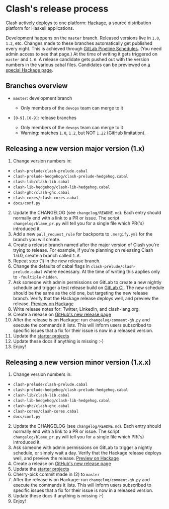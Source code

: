 # Clash's release process

Clash actively deploys to one platform: [Hackage](http://hackage.haskell.org/package/clash-prelude),
a source distribution platform for Haskell applications.

Development happens on the `master` branch. Released versions live in `1.0`,
`1.2`, etc. Changes made to these branches automatically get published every
night. This is achieved through [GitLab Pipeline Schedules](https://gitlab.com/clash-lang/clash-compiler/pipeline_schedules).
(You need admin access to see that page.) At the time of writing it gets
triggered on `master` and `1.6`. A release candidate gets pushed out
with the version numbers in the various cabal files. Candidates can be previewed
on [a special Hackage page](http://hackage.haskell.org/package/clash-prelude/candidates/).

## Branches overview
* `master`: development branch
  * Only members of the `devops` team can merge to it

* `[0-9].[0-9]`: release branches
  * Only members of the `devops` team can merge to it
  * Warning: matches `1.0`, `1.2`, but NOT `1.22` (GitHub limitation).

## Releasing a new version major version (1.x)
1. Change version numbers in:
  * `clash-prelude/clash-prelude.cabal`
  * `clash-prelude-hedgehog/clash-prelude-hedgehog.cabal`
  * `clash-lib/clash-lib.cabal`
  * `clash-lib-hedgehog/clash-lib-hedgehog.cabal`
  * `clash-ghc/clash-ghc.cabal`
  * `clash-cores/clash-cores.cabal`
  * `docs/conf.py`
2. Update the CHANGELOG (see `changelog/README.md`). Each entry should normally
   end with a link to a PR or issue. The script `changelog/blame_pr.py` will
   tell you for a single file which PR('s) introduced it.
3. Add a new `pull_request_rule` for backports to `.mergify.yml` for the branch
   you will create.
4. Create a release branch named after the major version of Clash you're trying to
   release. For example, if you're planning on releasing Clash 1.6.0, create a
   branch called `1.6`.
5. Repeat step (1) in the new release branch.
6. Change the defaults of cabal flags in `clash-prelude/clash-prelude.cabal`
   where necessary. At the time of writing this applies only to
   `-fmultiple-hidden`.
7. Ask someone with admin permissions on GitLab to create a new nightly schedule
   and trigger a test release build on [GitLab CI](https://gitlab.com/clash-lang/clash-compiler/pipeline_schedules).
   The new schedule should be the same as the old one, but targeting the new
   release branch. Verify that the Hackage release deploys well, and preview
   the release. [Preview on Hackage](http://hackage.haskell.org/package/clash-prelude/candidates/)
8. Write release notes for: Twitter, LinkedIn, and clash-lang.org.
9. Create a release on [GitHub's new release page](https://github.com/clash-lang/clash-compiler/releases/new)
10. After the release is on Hackage: run `changelog/comment-gh.py` and execute
   the commands it lists. This will inform users subscribed to specific issues
   that a fix for their issue is now in a released version.
11. Update the [starter projects](https://github.com/clash-lang/stack-templates/)
12. Update these docs if anything is missing :-)
13. Enjoy!

## Releasing a new version minor version (1.x.x)
1. Change version numbers in:
  * `clash-prelude/clash-prelude.cabal`
  * `clash-prelude-hedgehog/clash-prelude-hedgehog.cabal`
  * `clash-lib/clash-lib.cabal`
  * `clash-lib-hedgehog/clash-lib-hedgehog.cabal`
  * `clash-ghc/clash-ghc.cabal`
  * `clash-cores/clash-cores.cabal`
  * `docs/conf.py`
2. Update the CHANGELOG (see `changelog/README.md`). Each entry should normally
   end with a link to a PR or issue. The script `changelog/blame_pr.py` will
   tell you for a single file which PR('s) introduced it.
3. Ask someone with admin permissions on GitLab to trigger a nightly schedule,
   or simply wait a day. Verify that the Hackage release deploys well, and
   preview the release. [Preview on Hackage](http://hackage.haskell.org/package/clash-prelude/candidates/)
4. Create a release on [GitHub's new release page](https://github.com/clash-lang/clash-compiler/releases/new)
5. Update the [starter projects](https://github.com/clash-lang/stack-templates/)
6. Cherry-pick commit made in (2) to `master`
7. After the release is on Hackage: run `changelog/comment-gh.py` and execute
   the commands it lists. This will inform users subscribed to specific issues
   that a fix for their issue is now in a released version.
8. Update these docs if anything is missing :-)
9. Enjoy!
